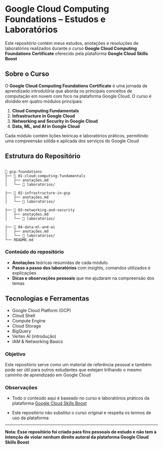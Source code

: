# Google Cloud Computing Foundations – Estudos e Laboratórios

Este repositório contém meus estudos, anotações e resoluções de laboratórios realizados durante o curso **Google Cloud Computing Foundations Certificate** oferecido pela plataforma **Google Cloud Skills Boost**

## Sobre o Curso
O **Google Cloud Computing Foundations Certificate** é uma jornada de aprendizado introdutória que aborda os principais conceitos de computação em nuvem com foco na plataforma Google Cloud. O curso é dividido em quatro módulos principais:

1. **Cloud Computing Fundamentals**
2. **Infrastructure in Google Cloud**
3. **Networking and Security in Google Cloud**
4. **Data, ML, and AI in Google Cloud**

Cada módulo contém lições teóricas e laboratórios práticos, permitindo uma compreensão sólida e aplicada dos serviços do Google Cloud

## Estrutura do Repositório
```

📁 gcp-foundations
├── 📁 01-cloud-computing-fundamentals
│   ├── anotações.md
│   └── 📁 laboratórios/

├── 📁 02-infrastructure-in-gcp
│   ├── anotações.md
│   └── 📁 laboratórios/

├── 📁 03-networking-and-security
│   ├── anotações.md
│   └── 📁 laboratórios/

├── 📁 04-data-ml-and-ai
│   ├── anotações.md
│   └── 📁 laboratórios/
└── README.md
```

### Conteúdo do repositório
- **Anotações** teóricas resumidas de cada módulo.
- **Passo a passo dos laboratórios** com insights, comandos utilizados e explicações
- **Dicas e observações pessoais** que me ajudaram na compreensão dos temas

## Tecnologias e Ferramentas
- Google Cloud Platform (GCP)
- Cloud Shell
- Compute Engine
- Cloud Storage
- BigQuery
- Vertex AI (introdução)
- IAM & Networking Basics

### Objetivo
Este repositório serve como um material de referência pessoal e também pode ser útil para outros estudantes que estejam trilhando o mesmo caminho de aprendizado em Google Cloud

### Observações
- Todo o conteúdo aqui é baseado no curso e laboratórios práticos da plataforma [Google Cloud Skills Boost](https://www.cloudskillsboost.google/)

- Este repositório não substitui o curso original e respeita os termos de uso da plataforma

---
**Nota: Esse repositório foi criado para fins pessoais de estudo e não tem a intenção de violar nenhum direito autoral da plataforma Google Cloud Skills Boost**
